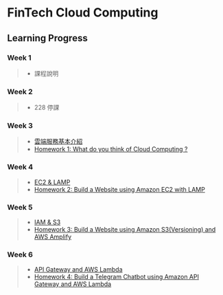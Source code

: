 # FinTech Cloud Computing


## Learning Progress

### Week 1 
>* 課程說明

### Week 2 
>* 228 停課
 
### Week 3 
>* [雲端服務基本介紹](https://drive.google.com/file/d/1UYbm03ehUAsKlICvyp1P4I0PZ_g8vlCv/view)
>* [Homework 1: What do you think of Cloud Computing ?](https://github.com/chenyu130/FinTech/blob/main/HW1.md)
>
### Week 4 
>* [EC2 & LAMP](https://drive.google.com/file/d/1ysolgVFlpZTMhIPXL7sbdnSzjG5XUicN/view)
>* [Homework 2: Build a Website using Amazon EC2 with LAMP](https://youtu.be/e5tq163xrpY)
>

### Week 5 
>* [IAM & S3](https://drive.google.com/file/d/1zTAF-32yebhsIAqjfyM30cjMKl9lvbf-/view)
>* [Homework 3: Build a Website using Amazon S3(Versioning) and AWS Amplify](https://www.youtube.com/watch?v=AOri6ot06KA)


### Week 6 
>* [API Gateway and AWS Lambda](https://drive.google.com/file/d/1-AsnJmAldi_-gPnxdQcyBifScMmR_IBk/view)
>* [Homework 4: Build a Telegram Chatbot using Amazon API Gateway and AWS Lambda](https://www.youtube.com/watch?v=z4sLOsQ86x0)


